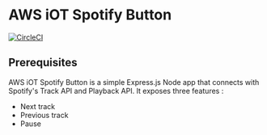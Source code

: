 # AWS iOT Spotify Button

[![CircleCI](https://circleci.com/gh/alexpeta/spotify-aws-iot-button.svg?style=svg)](https://circleci.com/gh/alexpeta/spotify-aws-iot-button)

## Prerequisites

AWS iOT Spotify Button is a simple Express.js Node app that connects with Spotify's Track API and Playback API. It exposes three features :
- Next track
- Previous track
- Pause

